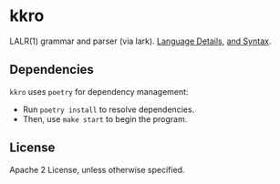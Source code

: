 # kkro

LALR(1) grammar and parser (via lark). [Language Details](https://www.bell-labs.com/usr/dmr/www/btut.pdf), [and Syntax](https://www.bell-labs.com/usr/dmr/www/kbman.html).

<!-- The target platform will likely be z80. -->

## Dependencies

`kkro` uses `poetry` for dependency management:

* Run `poetry install` to resolve dependencies.
* Then, use `make start` to begin the program.

## License

Apache 2 License, unless otherwise specified.
